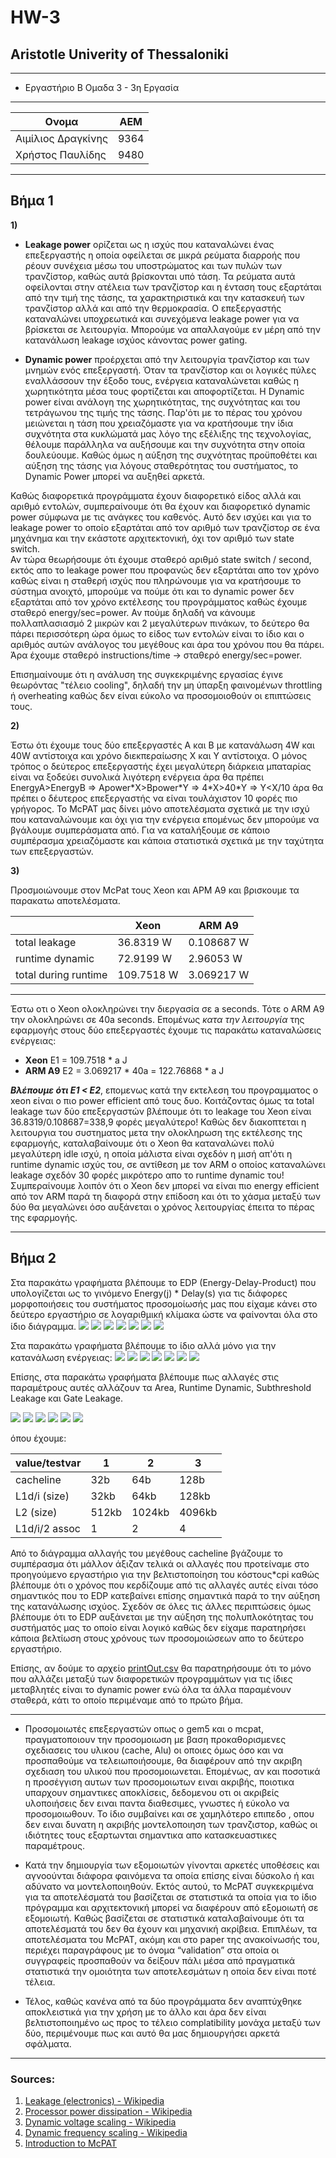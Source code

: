 # HW-3
## Aristotle Univerity of Thessaloniki

---
* Εργαστήριο Β Ομαδα 3 - 3η Εργασία

---
| **Ονομα**       | ΑΕΜ          |
| --- | -------------- |
| Αιμίλιος Δραγκίνης | 9364 |
| Χρήστος Παυλίδης | 9480 |

---
## Βήμα 1
**1)**



* **Leakage power** ορίζεται ως η ισχύς που καταναλώνει ένας επεξεργαστής η οποία οφείλεται σε
μικρά ρεύματα διαρροής που ρέουν συνέχεια μέσω του υποστρώματος και των πυλών των τρανζίστορ,
καθώς αυτά βρίσκονται υπό τάση. Τα ρεύματα αυτά οφείλονται στην ατέλεια των τρανζίστορ και η ένταση
τους εξαρτάται από την τιμή της τάσης, τα χαρακτηριστικά και την κατασκευή των τρανζίστορ
αλλά και από την θερμοκρασία. O επεξεργαστής καταναλώνει υποχρεωτικά και συνεχόμενα leakage power για να βρίσκεται σε λειτουργία.
Μπορούμε να απαλλαγούμε εν μέρη από την κατανάλωση leakage ισχύος κάνοντας power gating.

* **Dynamic power** προέρχεται από την λειτουργία τρανζίστορ και των μνημών ενός επεξεργαστή. Όταν τα τρανζίστορ
και οι λογικές πύλες εναλλάσσουν την έξοδο τους, ενέργεια καταναλώνεται καθώς η χωρητικότητα
μέσα τους φορτίζεται και αποφορτίζεται. Η Dynamic power είναι ανάλογη της χωρητικότητας,
της συχνότητας και του τετράγωνου της τιμής της τάσης. 
Παρ'ότι με το πέρας του χρόνου μειώνεται η τάση που χρειαζόμαστε για να κρατήσουμε την ίδια συχνότητα
στα κυκλώματά μας λόγο της εξέλιξης της τεχνολογίας, θέλουμε παράλληλα να αυξήσουμε και την συχνότητα στην οποία δουλεύουμε.
Καθώς όμως η αύξηση της συχνότητας προϋποθέτει και αύξηση της τάσης για λόγους σταθερότητας
του συστήματος, το Dynamic Power μπορεί να αυξηθεί αρκετά.

Καθώς διαφορετικά προγράμματα έχουν διαφορετικό είδος αλλά και αριθμό εντολών, 
συμπεραίνουμε ότι θα έχουν και διαφορετικό dynamic power σύμφωνα με τις ανάγκες 
του καθενός. Αυτό δεν ισχύει και για το leakage power το οποίο εξαρτάται από τον
αριθμό των τρανζίστορ σε ένα μηχάνημα και την εκάστοτε αρχιτεκτονική, όχι τον αριθμό 
των state switch.  
Αν τώρα θεωρήσουμε ότι έχουμε σταθερό αριθμό state switch / second, εκτός απο το leakage power
που προφανώς δεν εξαρτάται απο τον χρόνο καθώς είναι η σταθερή ισχύς που πληρώνουμε για να κρατήσουμε
το σύστημα ανοιχτό, μπορούμε να πούμε ότι και το dynamic power δεν εξαρτάται από τον χρόνο εκτέλεσης 
του προγράμματος καθώς έχουμε σταθερό energy/sec=power. Αν πούμε δηλαδή να κάνουμε πολλαπλασιασμό 
2 μικρών και 2 μεγαλύτερων πινάκων, το δεύτερο θα πάρει περισσότερη ώρα όμως το είδος των εντολών είναι το ίδιο 
και ο αριθμός αυτών ανάλογος του μεγέθους και άρα του χρόνου που θα πάρει. Άρα έχουμε σταθερό instructions/time
-> σταθερό energy/sec=power.  

Επισημαίνουμε ότι η ανάλυση της συγκεκριμένης εργασίας έγινε θεωρόντας "τέλειο cooling",
δηλαδή την μη ύπαρξη φαινομένων throttling ή overheating καθώς δεν είναι εύκολο να προσομοιοθούν
οι επιπτώσεις τους.


**2)**

Έστω ότι έχουμε τους δύο επεξεργαστές Α και Β με κατανάλωση 4W και 40W αντίστοιχα και 
χρόνο διεκπεραίωσης X και Y αντίστοιχα. Ο μόνος τρόπος ο δεύτερος επεξεργαστής έχει μεγαλύτερη διάρκεια
μπαταρίας είναι να ξοδεύει συνολικά λιγότερη ενέργεια άρα θα πρέπει EnergyA>EnergyB =>
Apower\*X>Bpower\*Y => 4\*X>40\*Y => Y<X/10 άρα θα πρέπει ο δέυτερος επεξεργαστής να είναι τουλάχιστον 10
φορές πιο γρήγορος. Το McPAT μας δίνει μόνο αποτελέσματα σχετικά με την ισχύ που καταναλώνουμε και όχι 
για την ενέργεια επομένως δεν μπορούμε να βγάλουμε συμπεράσματα από. Για να καταλήξουμε σε κάποιο συμπέρασμα
χρειαζόμαστε και κάποια στατιστικά σχετικά με την ταχύτητα των επεξεργαστών.


**3)**

Προσμοιώνουμε στον McPat τους Χeon και ΑΡΜ Α9 και βρισκουμε τα παρακατω αποτελέσματα.

| |Xeon      | ARM A9         |
| --- | -------------- |---|
| total leakage | 36.8319 W | 0.108687 W
| runtime dynamic | 72.9199 W | 2.96053 W
| total during runtime| 109.7518 W | 3.069217 W

---
Έστω οτι ο Xeon ολοκληρώνει την διεργασία σε a seconds. Τότε ο ARM A9 την ολοκληρώνει σε 40a seconds. Επομένως *κατα την λειτουργία* της εφαρμογής
στους δύο επεξεργαστές έχουμε τις παρακάτω καταναλώσεις ενέργειας:


* **Χeon** E1 = 109.7518 * a J
* **ARM A9** E2  = 3.069217 * 40a  = 122.76868 * a J

***Βλέπουμε ότι Ε1 < Ε2***, επομενως κατά την εκτελεση του προγραμματος ο xeon είναι ο πιο power efficient από τους δυο.
Κοιτάζοντας όμως τα total leakage των δύο επεξεργαστών βλέπουμε ότι το leakage του Xeon είναι 36.8319/0.108687=338,9 φορές μεγαλύτερο!
Καθώς δεν διακοπτεται η λειτουργια του συστηματος μετα την ολοκληρωση της εκτέλεσης της εφαρμογής, καταλαβαίνουμε ότι ο Xeon θα
καταναλώνει πολύ μεγαλύτερη idle ισχύ, η οποία μάλιστα είναι σχεδόν η μισή απ'ότι η runtime dynamic ισχύς του, σε αντίθεση με τον ARM
ο οποίος καταναλώνει leakage σχεδόν 30 φορές μικρότερο απο το runtime dynamic του!
Συμπεραίνουμε λοιπόν ότι o Xeon δεν μπορεί να είναι πιο energy efficient από τον ARM παρά τη διαφορά στην επίδοση και ότι το χάσμα
μεταξύ των δύο θα μεγαλώνει όσο αυξάνεται ο χρόνος λειτουργίας έπειτα το πέρας της εφαρμογής.

---
## Βήμα 2

Στα παρακάτω γραφήματα βλέπουμε το EDP (Energy-Delay-Product) που υπολογίζεται ως το γινόμενο Energy(j) * Delay(s) για τις διάφορες μορφοποιήσεις του συστήματος προσομοίωσής μας που είχαμε κάνει στο δεύτερο εργαστήριο σε λογαριθμική κλίμακα ώστε να φαίνονται όλα στο ίδιο διάγραμμα.
![](https://github.com/pavlidic/HW-3/blob/main/figures/Figure1.jpg)
![](https://github.com/pavlidic/HW-3/blob/main/figures/Figure2.jpg)
![](https://github.com/pavlidic/HW-3/blob/main/figures/Figure3.jpg)
![](https://github.com/pavlidic/HW-3/blob/main/figures/Figure4.jpg)
![](https://github.com/pavlidic/HW-3/blob/main/figures/Figure5.jpg)
![](https://github.com/pavlidic/HW-3/blob/main/figures/Figure6.jpg)
![](https://github.com/pavlidic/HW-3/blob/main/figures/Figure7.jpg)


Στα παρακάτω γραφήματα βλέπουμε το ίδιο αλλά μόνο για την κατανάλωση ενέργειας:
![](https://github.com/pavlidic/HW-3/blob/main/figures/EnergyFigure1.jpg)
![](https://github.com/pavlidic/HW-3/blob/main/figures/EnergyFigure2.jpg)
![](https://github.com/pavlidic/HW-3/blob/main/figures/EnergyFigure3.jpg)
![](https://github.com/pavlidic/HW-3/blob/main/figures/EnergyFigure4.jpg)
![](https://github.com/pavlidic/HW-3/blob/main/figures/EnergyFigure5.jpg)
![](https://github.com/pavlidic/HW-3/blob/main/figures/EnergyFigure6.jpg)
![](https://github.com/pavlidic/HW-3/blob/main/figures/EnergyFigure7.jpg)

  
Επίσης, στα παρακάτω γραφήματα βλέπουμε πως αλλαγές στις παραμέτρους αυτές αλλάζουν τα Area, Runtime Dynamic, Subthreshold Leakage και Gate Leakage.  

![](https://github.com/pavlidic/HW-3/blob/main/graphs/area.png)
![](https://github.com/pavlidic/HW-3/blob/main/graphs/gateL.png)
![](https://github.com/pavlidic/HW-3/blob/main/graphs/subL.png)
![](https://github.com/pavlidic/HW-3/blob/main/graphs/dyn.png)
![](https://github.com/pavlidic/HW-3/blob/main/graphs/pCL2.png)
![](https://github.com/pavlidic/HW-3/blob/main/graphs/pAll.png)

όπου έχουμε:

value/testvar| 1 | 2 | 3
---|---|---|---
cacheline|32b|64b|128b
L1d/i (size)|32kb|64kb|128kb
L2 (size)|512kb|1024kb|4096kb
L1d/i/2 assoc|1|2|4


Από το διάγραμμα αλλαγής του μεγέθους cacheline βγάζουμε το συμπέρασμα ότι μάλλον άξιζαν τελικά οι αλλαγές που προτείναμε στο προηγούμενο εργαστήριο για την βελτιστοποίηση του κόστους\*cpi καθώς βλέπουμε ότι ο χρόνος που κερδίζουμε από τις αλλαγές αυτές είναι τόσο σημαντικός που το EDP κατεβαίνει επίσης σημαντικά παρά το την αύξηση της κατανάλωσης ισχύος. Σχεδόν σε όλες τις άλλες περιπτώσεις όμως βλέπουμε ότι το EDP αυξάνεται με την αύξηση της πολυπλοκότητας του συστήματός μας το οποίο είναι λογικό καθώς δεν είχαμε παρατηρήσει κάποια βελτίωση στους χρόνους των προσομοιώσεων απο το δεύτερο εργαστήριο.

Επίσης, αν δούμε το αρχείο [printOut.csv](https://github.com/pavlidic/HW-3/blob/main/printOut.csv) θα παρατηρήσουμε ότι το μόνο που αλλάζει μεταξύ των διαφορετικών προγραμμάτων για τις ίδιες μεταβλητές είναι το dynamic power ενώ όλα τα άλλα παραμένουν σταθερά, κάτι το οποίο περιμέναμε από το πρώτο βήμα.

---
- Προσομοιωτές επεξεργαστών οπως ο gem5 και ο mcpat, πραγματοποιουν την προσομοιωση με βαση προκαθορισμενες  σχεδιασεις του υλικου (cache, Alu) οι οποιες όμως όσο και να προσπαθούμε να τελειωποιήσουμε, θα διαφέρουν από την ακριβη σχεδιαση του υλικού  που προσομοιωνεται. Επομένως, αν και ποσοτικά η προσέγγιση αυτων των προσομοιωτων ειναι ακριβής, ποιοτικα υπαρχουν σημαντικες αποκλίσεις, δεδομενου οτι οι ακριβείς υλοποιήσεις δεν ειναι παντα διαθεσιμες, γνωστες ή εύκολο να προσομοιωθουν. Το ίδιο συμβαίνει και σε χαμηλότερο επιπεδο , οπου δεν ειναι δυνατη η ακριβής μοντελοποιηση των τρανζιστορ, καθώς οι ιδιότητες τους εξαρτωνται σημαντικα απο κατασκευαστικες παραμέτρους.

- Κατά την δημιουργία
των εξομοιωτών γίνονται αρκετές υποθέσεις
και αγνοούνται διάφορα φαινόμενα τα
οποία επίσης είναι δύσκολο ή και αδύνατο να
μοντελοποιηθούν. Εκτός αυτού, το McPAT
συγκεκριμένα για τα αποτελέσματά του
βασίζεται σε στατιστικά τα οποία για
το ίδιο πρόγραμμα και αρχιτεκτονική
μπορεί να διαφέρουν από εξομοιωτή σε
εξομοιωτή. Καθώς βασίζεται σε στατιστικά
καταλαβαίνουμε ότι τα αποτελέσματά του
δεν θα έχουν και μηχανική ακρίβεια.
Επιπλέων, τα αποτελέσματα του McPAT, ακόμη
και στο paper της ανακοίνωσής του, περιέχει
παραγράφους με το όνομα “validation” στα
οποία οι συγγραφείς προσπαθούν να
δείξουν πάλι μέσα από πραγματικά
στατιστικά την ομοιότητα των αποτελεσμάτων
η οποία δεν είναι ποτέ τέλεια. 
- Τέλος,
καθώς κανένα από τα δύο προγράμματα δεν
αναπτύχθηκε αποκλειστικά για την χρήση
με το άλλο και άρα δεν είναι βελτιστοποιημένο
ως προς το τέλειο complatibility μονάχα μεταξύ
των δύο, περιμένουμε πως και αυτό θα μας
δημιουργήσει αρκετά σφάλματα.

---
### Sources:
1. [Leakage (electronics) - Wikipedia](https://en.wikipedia.org/wiki/Leakage_(electronics))
2. [Processor power dissipation - Wikipedia](https://en.wikipedia.org/wiki/Processor_power_dissipation)
3. [Dynamic voltage scaling - Wikipedia](https://en.wikipedia.org/wiki/Dynamic_voltage_scaling)
4. [Dynamic frequency scaling - Wikipedia](https://en.wikipedia.org/wiki/Dynamic_frequency_scaling)
5. [Introduction to McPAT](https://www.hpl.hp.com/research/mcpat/micro09.pdf)
